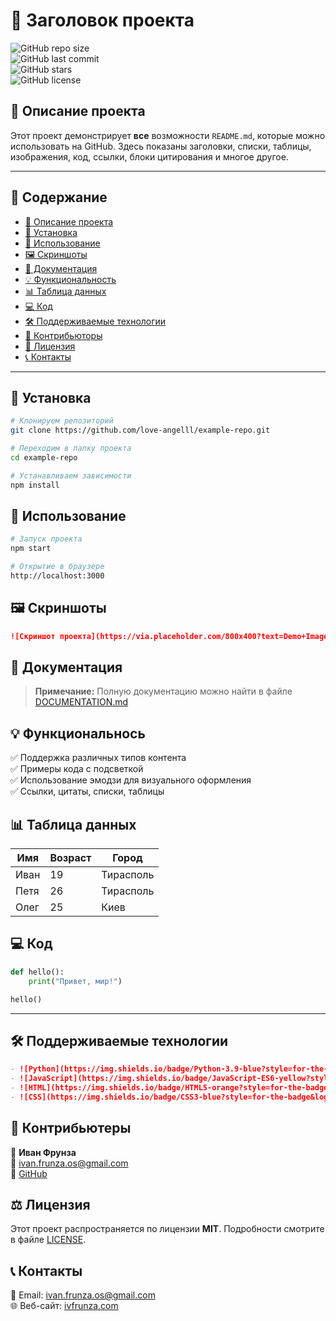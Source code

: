 # 📌 Заголовок проекта

![GitHub repo size](https://img.shields.io/github/repo-size/love-angelll/example-repo?style=for-the-badge)  
![GitHub last commit](https://img.shields.io/github/last-commit/love-angelll/example-repo?style=for-the-badge)  
![GitHub stars](https://img.shields.io/github/stars/love-angelll/example-repo?style=for-the-badge)  
![GitHub license](https://img.shields.io/github/license/love-angelll/example-repo?style=for-the-badge)  

## 📖 Описание проекта  
Этот проект демонстрирует **все** возможности `README.md`, которые можно использовать на GitHub. Здесь показаны заголовки, списки, таблицы, изображения, код, ссылки, блоки цитирования и многое другое.

---

## 📌 Содержание
- [📖 Описание проекта](#-описание-проекта)
- [📌 Установка](#-установка)
- [🚀 Использование](#-использование)
- [🖼️ Скриншоты](#-скриншоты)
- [📜 Документация](#-документация)
- [💡 Функциональность](#-функциональность)
- [📊 Таблица данных](#-таблица-данных)
- [💻 Код](#-код)
- [🛠 Поддерживаемые технологии](#-поддерживаемые-технологии)
- [🤝 Контрибьюторы](#-контрибьюторы)
- [📜 Лицензия](#-лицензия)
- [📞 Контакты](#-контакты)

---

## 📌 Установка
```sh
# Клонируем репозиторий
git clone https://github.com/love-angelll/example-repo.git

# Переходим в папку проекта
cd example-repo

# Устанавливаем зависимости
npm install
```

## 🚀 Использование

```sh
# Запуск проекта
npm start

# Открытие в браузере
http://localhost:3000
```

## 🖼️ Скриншоты

```md
![Скриншот проекта](https://via.placeholder.com/800x400?text=Demo+Image)
```

## 📜 Документация

> **Примечание:** Полную документацию можно найти в файле [DOCUMENTATION.md](DOCUMENTATION.md)

## 💡 Функциональнось 

✅ Поддержка различных типов контента  
✅ Примеры кода с подсветкой  
✅ Использование эмодзи для визуального оформления  
✅ Ссылки, цитаты, списки, таблицы 

## 📊 Таблица данных 

| Имя  | Возраст | Город     |
|------|--------|-----------|
| Иван |  19    | Тирасполь |
| Петя |  26    | Тирасполь   |
| Олег |  25    | Киев      |

## 💻 Код

```python
def hello():
    print("Привет, мир!")

hello()
```

---

## 🛠 Поддерживаемые технологии
```md
- ![Python](https://img.shields.io/badge/Python-3.9-blue?style=for-the-badge&logo=python)
- ![JavaScript](https://img.shields.io/badge/JavaScript-ES6-yellow?style=for-the-badge&logo=javascript)
- ![HTML](https://img.shields.io/badge/HTML5-orange?style=for-the-badge&logo=html5)
- ![CSS](https://img.shields.io/badge/CSS3-blue?style=for-the-badge&logo=css3) 
```

## 🤝 Контрибьютеры

👤 **Иван Фрунза**  
📧 [ivan.frunza.os@gmail.com](mailto:ivan.frunza.os@gmail.com)  
🔗 [GitHub](https://github.com/love-angelll) 

## ⚖️ Лицензия

Этот проект распространяется по лицензии **MIT**. Подробности смотрите в файле [LICENSE](LICENSE). 


## 📞 Контакты

📧 Email: [ivan.frunza.os@gmail.com](mailto:ivan.frunza.os@gmail.com)  
🌐 Веб-сайт: [ivfrunza.com](https://ivfrunza.com) 



